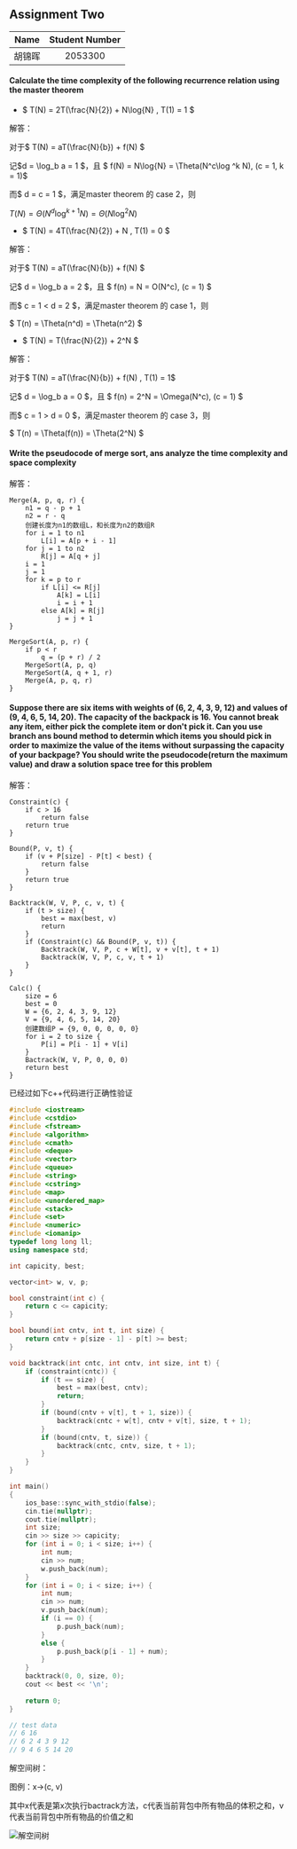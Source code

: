 ## Assignment Two

|Name|Student Number|
|:----:|:----------:|
|胡锦晖|2053300|

#### Calculate the time complexity of the following recurrence relation using the master theorem

- $ T(N) = 2T(\frac{N}{2}) + N\log{N} , T(1) = 1 $

解答：

对于$ T(N) = aT(\frac{N}{b}) + f(N) $

记$d = \log_b a = 1 $，且 $ f(N) = N\log{N} = \Theta(N^c\log ^k N), (c = 1, k = 1)$

而$ d = c = 1 $，满足master theorem 的 case 2，则 

$T(N) = \Theta(N^d \log ^{k + 1} N) = \Theta(N\log ^2N)$

- $ T(N) = 4T(\frac{N}{2}) + N , T(1) = 0 $

解答：

对于$ T(N) = aT(\frac{N}{b}) + f(N) $

记$ d = \log_b a = 2 $，且 $ f(n) = N = O(N^c), (c = 1) $

而$ c = 1 < d = 2 $，满足master theorem 的 case 1，则

$ T(n) = \Theta(n^d) = \Theta(n^2) $

- $ T(N) = T(\frac{N}{2}) + 2^N $

解答：

对于$ T(N) = aT(\frac{N}{b}) + f(N) , T(1) = 1$

记$ d = \log_b a = 0 $，且 $ f(n) = 2^N = \Omega(N^c), (c = 1) $

而$ c = 1 > d = 0 $，满足master theorem 的 case 3，则

$ T(n) = \Theta(f(n)) = \Theta(2^N) $

#### Write the pseudocode of merge sort, ans analyze the time complexity and space complexity

解答：

```
Merge(A, p, q, r) {
    n1 = q - p + 1
    n2 = r - q
    创建长度为n1的数组L，和长度为n2的数组R
    for i = 1 to n1
        L[i] = A[p + i - 1]
    for j = 1 to n2
        R[j] = A[q + j]
    i = 1
    j = 1
    for k = p to r
        if L[i] <= R[j]
            A[k] = L[i]
            i = i + 1
        else A[k] = R[j]
            j = j + 1
}

MergeSort(A, p, r) {
    if p < r
        q = (p + r) / 2
    MergeSort(A, p, q)
    MergeSort(A, q + 1, r)
    Merge(A, p, q, r)
}
```

#### Suppose there are six items with weights of (6, 2, 4, 3, 9, 12) and values of (9, 4, 6, 5, 14, 20). The capacity of the backpack is 16. You cannot break any item, either pick the complete item or don't pick it. Can you use branch ans bound method to determin which items you should pick in order to maximize the value of the items without surpassing the capacity of your backpage? You should write the pseudocode(return the maximum value) and draw a solution space tree for this problem

解答：

```
Constraint(c) {
    if c > 16
        return false
    return true
}

Bound(P, v, t) {
    if (v + P[size] - P[t] < best) {
        return false
    }
    return true
}

Backtrack(W, V, P, c, v, t) {
    if (t > size) {
        best = max(best, v)
        return
    }
    if (Constraint(c) && Bound(P, v, t)) {
        Backtrack(W, V, P, c + W[t], v + v[t], t + 1)
        Backtrack(W, V, P, c, v, t + 1)
    }
}

Calc() {
    size = 6
    best = 0
    W = {6, 2, 4, 3, 9, 12}
    V = {9, 4, 6, 5, 14, 20}
    创建数组P = {9, 0, 0, 0, 0, 0}
    for i = 2 to size {
        P[i] = P[i - 1] + V[i]
    }
    Bactrack(W, V, P, 0, 0, 0)
    return best
}
```

已经过如下c++代码进行正确性验证

```cpp
#include <iostream>
#include <cstdio>
#include <fstream>
#include <algorithm>
#include <cmath>
#include <deque>
#include <vector>
#include <queue>
#include <string>
#include <cstring>
#include <map>
#include <unordered_map>
#include <stack>
#include <set>
#include <numeric>
#include <iomanip>
typedef long long ll;
using namespace std;

int capicity, best;

vector<int> w, v, p;

bool constraint(int c) {
    return c <= capicity;
}

bool bound(int cntv, int t, int size) {
    return cntv + p[size - 1] - p[t] >= best;
}

void backtrack(int cntc, int cntv, int size, int t) {
    if (constraint(cntc)) {
        if (t == size) {
            best = max(best, cntv);
            return;
        }
        if (bound(cntv + v[t], t + 1, size)) {
            backtrack(cntc + w[t], cntv + v[t], size, t + 1);
        }
        if (bound(cntv, t, size)) {
            backtrack(cntc, cntv, size, t + 1);
        }
    }
}

int main()
{
    ios_base::sync_with_stdio(false);
    cin.tie(nullptr);
    cout.tie(nullptr);
    int size;
    cin >> size >> capicity;
    for (int i = 0; i < size; i++) {
        int num;
        cin >> num;
        w.push_back(num);
    }
    for (int i = 0; i < size; i++) {
        int num;
        cin >> num;
        v.push_back(num);
        if (i == 0) {
            p.push_back(num);
        }
        else {
            p.push_back(p[i - 1] + num);
        }
    }
    backtrack(0, 0, size, 0);
    cout << best << '\n';
    
    return 0;
}

// test data
// 6 16
// 6 2 4 3 9 12
// 9 4 6 5 14 20
```

解空间树：

图例：x->(c, v)

其中x代表是第x次执行bactrack方法，c代表当前背包中所有物品的体积之和，v代表当前背包中所有物品的价值之和

![解空间树](./Resources/tree_space.jpg)

